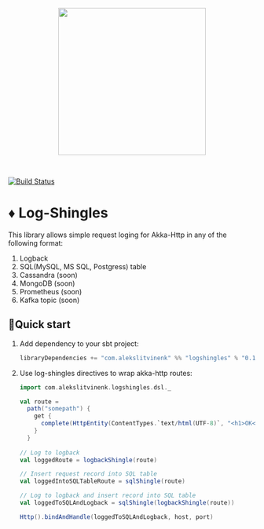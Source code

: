 <p align=center><img src="https://alekslitvinenk.github.io/log-shingles/assets/img/logo.jpeg" width="300" height="300"/></p><br>

[![Build Status](https://travis-ci.org/alekslitvinenk/hitcounter.svg?branch=master)](https://travis-ci.org/alekslitvinenk/hitcounter)
# ♦️ Log-Shingles

This library allows simple request loging for Akka-Http in any of the following format:
1. Logback
2. SQL(MySQL, MS SQL, Postgress) table
3. Cassandra (soon)
4. MongoDB (soon)
5. Prometheus (soon)
6. Kafka topic (soon)

## 🚀Quick start
1. Add dependency to your sbt project:
   ```scala
   libraryDependencies += "com.alekslitvinenk" %% "logshingles" % "0.1",
   ```
 2. Use log-shingles directives to wrap akka-http routes:
    ```scala
    import com.alekslitvinenk.logshingles.dsl._
    
    val route =
      path("somepath") {
        get {
          complete(HttpEntity(ContentTypes.`text/html(UTF-8)`, "<h1>OK</h1>"))
        }
      }
      
    // Log to logback
    val loggedRoute = logbackShingle(route)
    
    // Insert request record into SQL table
    val loggedIntoSQLTableRoute = sqlShingle(route)
    
    // Log to logback and insert record into SQL table
    val loggedToSQLAndLogback = sqlShingle(logbackShingle(route))
    
    Http().bindAndHandle(loggedToSQLAndLogback, host, port)
    ```
